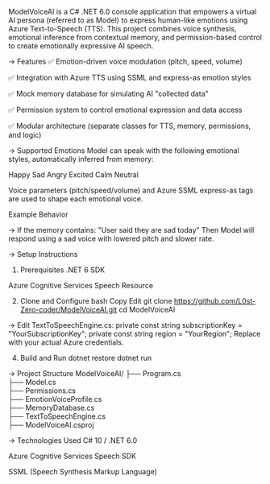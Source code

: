 ModelVoiceAI is a C# .NET 6.0 console application that empowers a virtual AI persona (referred to as Model) to express human-like emotions using Azure Text-to-Speech (TTS). This project combines voice synthesis, emotional inference from contextual memory, and permission-based control to create emotionally expressive AI speech.

-> Features
✅ Emotion-driven voice modulation (pitch, speed, volume)

✅ Integration with Azure TTS using SSML and express-as emotion styles

✅ Mock memory database for simulating AI "collected data"

✅ Permission system to control emotional expression and data access

✅ Modular architecture (separate classes for TTS, memory, permissions, and logic)

-> Supported Emotions
Model can speak with the following emotional styles, automatically inferred from memory:

Happy
Sad
Angry
Excited
Calm
Neutral

Voice parameters (pitch/speed/volume) and Azure SSML express-as tags are used to shape each emotional voice.

Example Behavior

-> If the memory contains:
"User said they are sad today"
Then Model will respond using a sad voice with lowered pitch and slower rate.

-> Setup Instructions
1. Prerequisites
.NET 6 SDK

Azure Cognitive Services Speech Resource

2. Clone and Configure
bash
Copy
Edit
git clone https://github.com/L0st-Zero-coder/ModelVoiceAI.git
cd ModelVoiceAI

-> Edit TextToSpeechEngine.cs:
private const string subscriptionKey = "YourSubscriptionKey";
private const string region = "YourRegion";
Replace with your actual Azure credentials.

4. Build and Run
dotnet restore
dotnet run

-> Project Structure
ModelVoiceAI/
├── Program.cs                
├── Model.cs               	 
├── Permissions.cs            
├── EmotionVoiceProfile.cs  
├── MemoryDatabase.cs  
├── TextToSpeechEngine.cs   
├── ModelVoiceAI.csproj

-> Technologies Used
C# 10 / .NET 6.0

Azure Cognitive Services Speech SDK

SSML (Speech Synthesis Markup Language)

